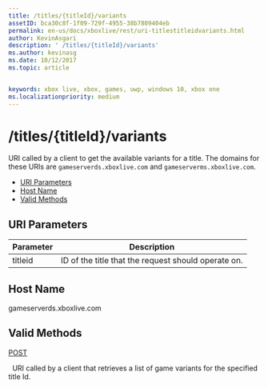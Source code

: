 ```yaml
---
title: /titles/{titleId}/variants
assetID: bca30c8f-1f09-729f-4955-38b7809404eb
permalink: en-us/docs/xboxlive/rest/uri-titlestitleidvariants.html
author: KevinAsgari
description: ' /titles/{titleId}/variants'
ms.author: kevinasg
ms.date: 10/12/2017
ms.topic: article


keywords: xbox live, xbox, games, uwp, windows 10, xbox one
ms.localizationpriority: medium
---
```



# /titles/{titleId}/variants
URI called by a client to get the available variants for a title. 
The domains for these URIs are `gameserverds.xboxlive.com` and `gameserverms.xboxlive.com`.
 
  * [URI Parameters](#ID4EU)
  * [Host Name](#ID4EIB)
  * [Valid Methods](#ID4EPB)
 
<a id="ID4EU"></a>

 
## URI Parameters
 
| Parameter| Description| 
| --- | --- | 
| titleid| ID of the title that the request should operate on.| 
  
<a id="ID4EIB"></a>

 
## Host Name
 
gameserverds.xboxlive.com
  
<a id="ID4EPB"></a>

 
## Valid Methods
  
[POST](uri-titlestitleidvariants-post.md)
 
&nbsp;&nbsp;URI called by a client that retrieves a list of game variants for the specified title Id.
   